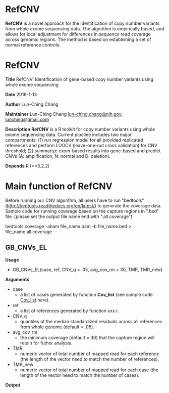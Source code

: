 # RefCNV

<b>RefCNV</b> is a novel approach for the identification of copy number variants from whole exome sequencing data. The algorithm is empirically based, and allows for local adjustment for differences in sequence read coverage across genomic regions. The method is based on establishing a set of normal reference controls.

# RefCNV
<b>Title</b> RefCNV: Identification of gene-based copy number variants using whole exome sequencing

<b>Date</b> 2016-1-13

<b>Author</b> Lun-Ching Chang

<b>Maintainer</b> Lun-Ching Chang lun-ching.chang@nih.gov; lunching@gmail.com

<b>Description</b> <b>RefCNV</b> is a R toolkit for copy number variants using whole exome sequencing data. Current pipeline includes two major compartments: (1) run regression model for all provided replicated references and perform LOOCV (leave-one-out cross validation) for CNV threshold; (2) summarize exom-based results into gene-based and predict CNVs (A: amplification, N: normal and D: deletion).

<b>Depends</b> R (>=3.2.2)

# Main function of RefCNV
Before running our CNV algorithm, all users have to run "bedtools" (http://bedtools.readthedocs.org/en/latest/) to generate the coverage data. Sample code for running coverage based on the capture regions in ".bed" file. (please set the output file name end with ".all.coverage")

bedtools coverage -abam file_name.bam -b file_name.bed > file_name.all.coverage

## GB_CNVs_EL 

<b>Usage</b>
* GB_CNVs_EL(case, ref, CNV_q = .05, avg_cov_rm = 30, TMR, TMR_new)

<b>Arguments</b>
* case 
  * a list of cases generated by function <b>Cov_list</b> (see sample code [Cov_list](https://github.com/lunching/RefCNV.git) here).
* ref 
  * a list of references generated by function xxx.r.
* CNV_q
  * quantiles of the median standardized residuals across all references from whole genome (default = .05).
* avg_cov_rm
  * the minimum coverage (default = 30) that the capture region will retain for futher analysis.
* TMR
  * numeric vector of total number of mapped read for each reference (the length of the vector need to match the number of references). 
* TMR_new
  * numeric vector of total number of mapped read for each case (the length of the vector need to match the number of cases). 

<b>Output</b>
